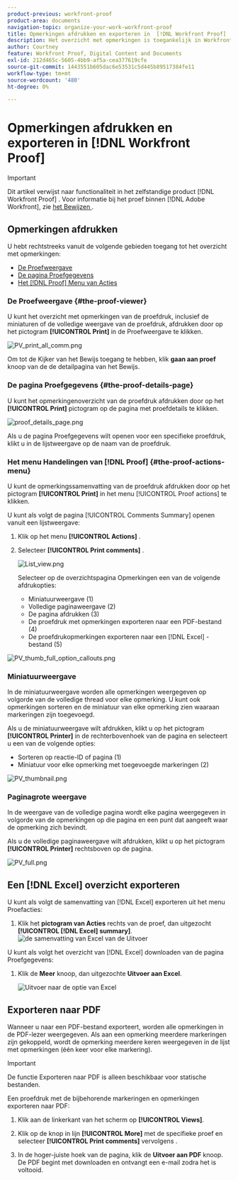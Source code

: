 ```yaml
---
product-previous: workfront-proof
product-area: documents
navigation-topic: organize-your-work-workfront-proof
title: Opmerkingen afdrukken en exporteren in  [!DNL Workfront Proof]
description: Het overzicht met opmerkingen is toegankelijk in Workfront Proof.
author: Courtney
feature: Workfront Proof, Digital Content and Documents
exl-id: 212d465c-5605-4bb9-af5a-cea377619cfe
source-git-commit: 1443551b605dac6e53531c5d445b89517384fe11
workflow-type: tm+mt
source-wordcount: '480'
ht-degree: 0%

---
```


# Opmerkingen afdrukken en exporteren in [!DNL Workfront Proof]

>[!IMPORTANT]
>
>Dit artikel verwijst naar functionaliteit in het zelfstandige product [!DNL Workfront Proof] . Voor informatie bij het proef binnen [!DNL Adobe Workfront], zie [ het Bewijzen ](../../../review-and-approve-work/proofing/proofing.md).

## Opmerkingen afdrukken

U hebt rechtstreeks vanuit de volgende gebieden toegang tot het overzicht met opmerkingen:

* [De Proefweergave](#the-proof-viewer)
* [De pagina Proefgegevens](#the-proof-details-page)
* [Het  [!DNL Proof]  Menu van Acties](#the-proof-actions-menu)

### De Proefweergave {#the-proof-viewer}

U kunt het overzicht met opmerkingen van de proefdruk, inclusief de miniaturen of de volledige weergave van de proefdruk, afdrukken door op het pictogram **[!UICONTROL Print]** in de Proefweergave te klikken.

![ PV_print_all_comm.png ](assets/pv-print-all-comm-350x158.png)

Om tot de Kijker van het Bewijs toegang te hebben, klik **gaan aan proef** knoop van de de detailpagina van het Bewijs.

### De pagina Proefgegevens {#the-proof-details-page}

U kunt het opmerkingenoverzicht van de proefdruk afdrukken door op het **[!UICONTROL Print]** pictogram op de pagina met proefdetails te klikken.

![ proof_details_page.png ](assets/proof-details-page-350x231.png)

Als u de pagina Proefgegevens wilt openen voor een specifieke proefdruk, klikt u in de lijstweergave op de naam van de proefdruk.

### Het menu Handelingen van [!DNL Proof] {#the-proof-actions-menu}

U kunt de opmerkingssamenvatting van de proefdruk afdrukken door op het pictogram **[!UICONTROL Print]** in het menu [!UICONTROL Proof actions] te klikken.

U kunt als volgt de pagina [!UICONTROL Comments Summary] openen vanuit een lijstweergave:

1. Klik op het menu **[!UICONTROL Actions]** .
1. Selecteer **[!UICONTROL Print comments]** .

   ![ List_view.png ](assets/list-view-350x155.png)

   Selecteer op de overzichtspagina Opmerkingen een van de volgende afdrukopties:

   * Miniatuurweergave (1)
   * Volledige paginaweergave (2)
   * De pagina afdrukken (3)
   * De proefdruk met opmerkingen exporteren naar een PDF-bestand (4)
   * De proefdrukopmerkingen exporteren naar een [!DNL Excel] -bestand (5)

![ PV_thumb_full_option_callouts.png ](assets/pv-thumb-full-option-callouts-350x154.png)

### Miniatuurweergave

In de miniatuurweergave worden alle opmerkingen weergegeven op volgorde van de volledige thread voor elke opmerking. U kunt ook opmerkingen sorteren en de miniatuur van elke opmerking zien waaraan markeringen zijn toegevoegd.

Als u de miniatuurweergave wilt afdrukken, klikt u op het pictogram **[!UICONTROL Printer]** in de rechterbovenhoek van de pagina en selecteert u een van de volgende opties:

* Sorteren op reactie-ID of pagina (1)
* Miniatuur voor elke opmerking met toegevoegde markeringen (2)

![PV_thumbnail.png](assets/pv-thumbnail-350x290.png)

### Paginagrote weergave

In de weergave van de volledige pagina wordt elke pagina weergegeven in volgorde van de opmerkingen op die pagina en een punt dat aangeeft waar de opmerking zich bevindt.

Als u de volledige paginaweergave wilt afdrukken, klikt u op het pictogram **[!UICONTROL Printer]** rechtsboven op de pagina.

![ PV_full.png ](assets/pv-full-350x347.png)

## Een [!DNL Excel] overzicht exporteren

U kunt als volgt de samenvatting van [!DNL Excel] exporteren uit het menu Proefacties:

1. Klik het **pictogram van Acties** rechts van de proef, dan uitgezocht **[!UICONTROL [!DNL Excel] summary]**.
   ![ de samenvatting van Excel van de Uitvoer ](assets/excel-summary-option.png)

U kunt als volgt het overzicht van [!DNL Excel] downloaden van de pagina Proefgegevens:

1. Klik de **Meer** knoop, dan uitgezochte **Uitvoer aan Excel**.

   ![ Uitvoer naar de optie van Excel ](assets/Export-to-excel-option.png)

## Exporteren naar PDF

Wanneer u naar een PDF-bestand exporteert, worden alle opmerkingen in de PDF-lezer weergegeven. Als aan een opmerking meerdere markeringen zijn gekoppeld, wordt de opmerking meerdere keren weergegeven in de lijst met opmerkingen (één keer voor elke markering).

>[!IMPORTANT]
>
>De functie Exporteren naar PDF is alleen beschikbaar voor statische bestanden.

Een proefdruk met de bijbehorende markeringen en opmerkingen exporteren naar PDF:

1. Klik aan de linkerkant van het scherm op **[!UICONTROL Views]**.
1. Klik op de knop in lijn **[!UICONTROL More]** met de specifieke proef en selecteer **[!UICONTROL Print comments]** vervolgens .

1. In de hoger-juiste hoek van de pagina, klik de **Uitvoer aan PDF** knoop. De PDF begint met downloaden en ontvangt een e-mail zodra het is voltooid.
